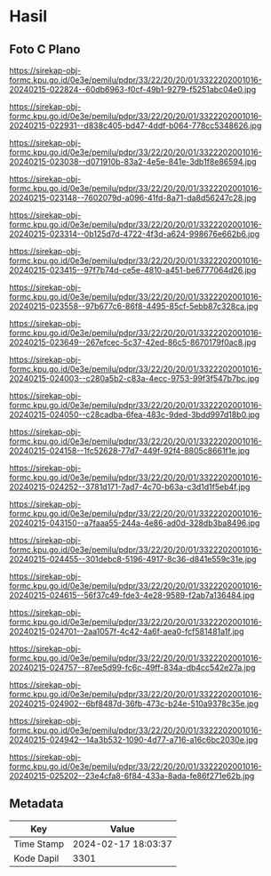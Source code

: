 # Hasil

## Foto C Plano

https://sirekap-obj-formc.kpu.go.id/0e3e/pemilu/pdpr/33/22/20/20/01/3322202001016-20240215-022824--60db6963-f0cf-49b1-9279-f5251abc04e0.jpg

https://sirekap-obj-formc.kpu.go.id/0e3e/pemilu/pdpr/33/22/20/20/01/3322202001016-20240215-022931--d838c405-bd47-4ddf-b064-778cc5348626.jpg

https://sirekap-obj-formc.kpu.go.id/0e3e/pemilu/pdpr/33/22/20/20/01/3322202001016-20240215-023038--d071910b-83a2-4e5e-841e-3db1f8e86594.jpg

https://sirekap-obj-formc.kpu.go.id/0e3e/pemilu/pdpr/33/22/20/20/01/3322202001016-20240215-023148--7602079d-a096-41fd-8a71-da8d56247c28.jpg

https://sirekap-obj-formc.kpu.go.id/0e3e/pemilu/pdpr/33/22/20/20/01/3322202001016-20240215-023314--0b125d7d-4722-4f3d-a624-998676e662b6.jpg

https://sirekap-obj-formc.kpu.go.id/0e3e/pemilu/pdpr/33/22/20/20/01/3322202001016-20240215-023415--97f7b74d-ce5e-4810-a451-be6777064d26.jpg

https://sirekap-obj-formc.kpu.go.id/0e3e/pemilu/pdpr/33/22/20/20/01/3322202001016-20240215-023558--97b677c6-86f8-4495-85cf-5ebb87c328ca.jpg

https://sirekap-obj-formc.kpu.go.id/0e3e/pemilu/pdpr/33/22/20/20/01/3322202001016-20240215-023649--267efcec-5c37-42ed-86c5-8670179f0ac8.jpg

https://sirekap-obj-formc.kpu.go.id/0e3e/pemilu/pdpr/33/22/20/20/01/3322202001016-20240215-024003--c280a5b2-c83a-4ecc-9753-99f3f547b7bc.jpg

https://sirekap-obj-formc.kpu.go.id/0e3e/pemilu/pdpr/33/22/20/20/01/3322202001016-20240215-024050--c28cadba-6fea-483c-9ded-3bdd997d18b0.jpg

https://sirekap-obj-formc.kpu.go.id/0e3e/pemilu/pdpr/33/22/20/20/01/3322202001016-20240215-024158--1fc52628-77d7-449f-92f4-8805c8661f1e.jpg

https://sirekap-obj-formc.kpu.go.id/0e3e/pemilu/pdpr/33/22/20/20/01/3322202001016-20240215-024252--3781d171-7ad7-4c70-b63a-c3d1d1f5eb4f.jpg

https://sirekap-obj-formc.kpu.go.id/0e3e/pemilu/pdpr/33/22/20/20/01/3322202001016-20240215-043150--a7faaa55-244a-4e86-ad0d-328db3ba8496.jpg

https://sirekap-obj-formc.kpu.go.id/0e3e/pemilu/pdpr/33/22/20/20/01/3322202001016-20240215-024455--301debc8-5196-4917-8c36-d841e559c31e.jpg

https://sirekap-obj-formc.kpu.go.id/0e3e/pemilu/pdpr/33/22/20/20/01/3322202001016-20240215-024615--56f37c49-fde3-4e28-9589-f2ab7a136484.jpg

https://sirekap-obj-formc.kpu.go.id/0e3e/pemilu/pdpr/33/22/20/20/01/3322202001016-20240215-024701--2aa1057f-4c42-4a6f-aea0-fcf581481a1f.jpg

https://sirekap-obj-formc.kpu.go.id/0e3e/pemilu/pdpr/33/22/20/20/01/3322202001016-20240215-024757--87ee5d99-fc6c-49ff-834a-db4cc542e27a.jpg

https://sirekap-obj-formc.kpu.go.id/0e3e/pemilu/pdpr/33/22/20/20/01/3322202001016-20240215-024902--6bf8487d-36fb-473c-b24e-510a9378c35e.jpg

https://sirekap-obj-formc.kpu.go.id/0e3e/pemilu/pdpr/33/22/20/20/01/3322202001016-20240215-024942--14a3b532-1090-4d77-a716-a16c6bc2030e.jpg

https://sirekap-obj-formc.kpu.go.id/0e3e/pemilu/pdpr/33/22/20/20/01/3322202001016-20240215-025202--23e4cfa8-6f84-433a-8ada-fe86f271e62b.jpg


## Metadata

| Key        | Value               |
| ---------- | ------------------- |
| Time Stamp | 2024-02-17 18:03:37 |
| Kode Dapil | 3301                |



